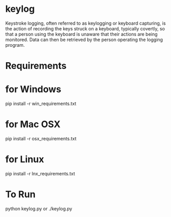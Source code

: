 # keylog
Keystroke logging, often referred to as keylogging or keyboard capturing, is the action of recording the keys struck on a keyboard, typically covertly, so that a person using the keyboard is unaware that their actions are being monitored. Data can then be retrieved by the person operating the logging program.


# Requirements
# for Windows
pip install -r win_requirements.txt

# for Mac OSX
pip install -r osx_requirements.txt

# for Linux
pip install -r lnx_requirements.txt


# To Run
python keylog.py
or
./keylog.py
